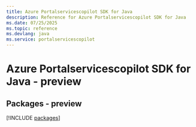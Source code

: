 ```yaml
---
title: Azure Portalservicescopilot SDK for Java
description: Reference for Azure Portalservicescopilot SDK for Java
ms.date: 07/25/2025
ms.topic: reference
ms.devlang: java
ms.service: portalservicescopilot
---
```

# Azure Portalservicescopilot SDK for Java - preview
## Packages - preview
[!INCLUDE [packages](portalservicescopilot-index.md)]